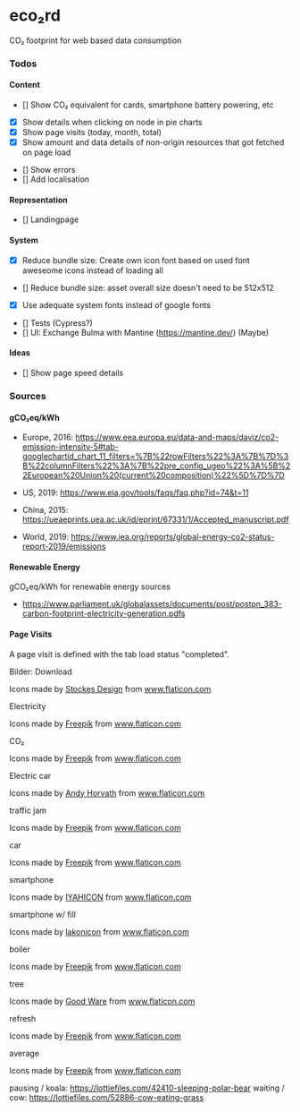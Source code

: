 # eco₂rd
CO₂ footprint for web based data consumption

### Todos
#### Content
- [] Show CO₂ equivalent for cards, smartphone battery powering, etc
- [x] Show details when clicking on node in pie charts
- [x] Show page visits (today, month, total)
- [x] Show amount and data details of non-origin resources that got fetched on page load
- [] Show errors
- [] Add localisation

#### Representation
- [] Landingpage

#### System
- [x] Reduce bundle size: Create own icon font based on used font aweseome icons instead of loading all
- [] Reduce bundle size: asset overall size doesn't need to be 512x512
- [x] Use adequate system fonts instead of google fonts
- [] Tests (Cypress?)
- [] UI: Exchange Bulma with Mantine (https://mantine.dev/) (Maybe)

#### Ideas
- [] Show page speed details

### Sources

#### gCO₂eq/kWh  
- Europe, 2016: https://www.eea.europa.eu/data-and-maps/daviz/co2-emission-intensity-5#tab-googlechartid_chart_11_filters=%7B%22rowFilters%22%3A%7B%7D%3B%22columnFilters%22%3A%7B%22pre_config_ugeo%22%3A%5B%22European%20Union%20(current%20composition)%22%5D%7D%7D

- US, 2019: https://www.eia.gov/tools/faqs/faq.php?id=74&t=11

- China, 2015: https://ueaeprints.uea.ac.uk/id/eprint/67331/1/Accepted_manuscript.pdf

- World, 2019: https://www.iea.org/reports/global-energy-co2-status-report-2019/emissions


#### Renewable Energy
gCO₂eq/kWh for renewable energy sources
- https://www.parliament.uk/globalassets/documents/post/postpn_383-carbon-footprint-electricity-generation.pdfs


#### Page Visits
A page visit is defined with the tab load status "completed".


Bilder: 
Download
<div>Icons made by <a href="https://www.flaticon.com/authors/stockes-design" title="Stockes Design">Stockes Design</a> from <a href="https://www.flaticon.com/" title="Flaticon">www.flaticon.com</a></div>

Electricity
<div>Icons made by <a href="https://www.freepik.com" title="Freepik">Freepik</a> from <a href="https://www.flaticon.com/" title="Flaticon">www.flaticon.com</a></div>

CO₂
<div>Icons made by <a href="https://www.freepik.com" title="Freepik">Freepik</a> from <a href="https://www.flaticon.com/" title="Flaticon">www.flaticon.com</a></div>



Electric car
<div>Icons made by <a href="https://www.flaticon.com/authors/andy-horvath" title="Andy Horvath">Andy Horvath</a> from <a href="https://www.flaticon.com/" title="Flaticon">www.flaticon.com</a></div>

traffic jam
<div>Icons made by <a href="https://www.freepik.com" title="Freepik">Freepik</a> from <a href="https://www.flaticon.com/" title="Flaticon">www.flaticon.com</a></div>

car
<div>Icons made by <a href="https://www.freepik.com" title="Freepik">Freepik</a> from <a href="https://www.flaticon.com/" title="Flaticon">www.flaticon.com</a></div>

smartphone
<div>Icons made by <a href="https://www.flaticon.com/authors/iyahicon" title="IYAHICON">IYAHICON</a> from <a href="https://www.flaticon.com/" title="Flaticon">www.flaticon.com</a></div>

smartphone w/ fill
<div>Icons made by <a href="https://www.flaticon.com/authors/lakonicon" title="lakonicon">lakonicon</a> from <a href="https://www.flaticon.com/" title="Flaticon">www.flaticon.com</a></div>

boiler
<div>Icons made by <a href="https://www.freepik.com" title="Freepik">Freepik</a> from <a href="https://www.flaticon.com/" title="Flaticon">www.flaticon.com</a></div>

tree
<div>Icons made by <a href="https://www.flaticon.com/authors/good-ware" title="Good Ware">Good Ware</a> from <a href="https://www.flaticon.com/" title="Flaticon">www.flaticon.com</a></div>

refresh
<div>Icons made by <a href="https://www.freepik.com" title="Freepik">Freepik</a> from <a href="https://www.flaticon.com/" title="Flaticon">www.flaticon.com</a></div>

average
<div>Icons made by <a href="https://www.freepik.com" title="Freepik">Freepik</a> from <a href="https://www.flaticon.com/" title="Flaticon">www.flaticon.com</a></div>

pausing / koala: https://lottiefiles.com/42410-sleeping-polar-bear
waiting / cow: https://lottiefiles.com/52886-cow-eating-grass